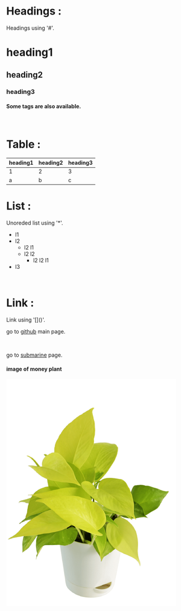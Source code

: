 # Headings :
 Headings using '\#'.

# heading1
## heading2
### heading3
<h4>Some tags are also available.</h4>

<br>

# Table :

heading1|heading2|heading3
--------|--------|--------
1|2|3
a|b|c

# List :
Unoreded list using '\*'.

* l1
* l2
  * l2 l1
  * l2 l2
    * l2 l2 l1
* l3

<br>

# Link :
Link using '\[]()'.

go to [github](https://github.com/barnaligorai) main page.

<br>

go to [submarine](https://barnaligorai.github.io/submarine/) page.


#### image of money plant
![money plant](./money_plant.png)
